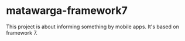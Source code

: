 # matawarga-framework7
 This project is about informing something by mobile apps. It's based on framework 7.
